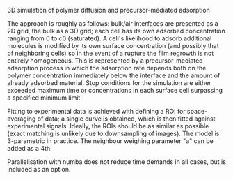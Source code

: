3D simulation of polymer diffusion and precursor-mediated adsorption

The approach is roughly as follows: bulk/air interfaces are presented as a 2D grid, the bulk as a 3D grid; each cell has its own adsorbed concentration ranging from 0 to c0 (saturated). A cell's likelihood to adsorb additional molecules is modified by its own surface concentration (and possibly that of neighboring cells) so in the event of a rupture the film regrowth is not entirely homogeneous. This is represented by a precursor-mediated adsorption process in which the adsorption rate depends both on the polymer concentration immediately below the interface and the amount of already adsorbed material. Stop conditions for the simulation are either exceeded maximum time or concentrations in each surface cell surpassing a specified minimum limit.

Fitting to experimental data is achieved with defining a ROI for space-averaging of data; a single curve is obtained, which is then fitted against experimental signals. Ideally, the ROIs should be as similar as possible (exact matching is unlikely due to downsampling of images).
The model is 3-parametric in practice. The neighbour weighing parameter "a" can be added as a 4th.

Parallelisation with numba does not reduce time demands in all cases, but is included as an option.
